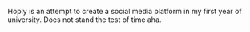 Hoply is an attempt to create a social media platform in my first year of university. Does not stand the test of time aha.
